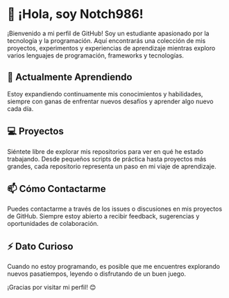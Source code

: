 # 👋 ¡Hola, soy Notch986!

¡Bienvenido a mi perfil de GitHub! Soy un estudiante apasionado por la tecnología y la programación. Aquí encontrarás una colección de mis proyectos, experimentos y experiencias de aprendizaje mientras exploro varios lenguajes de programación, frameworks y tecnologías.

## 🌱 Actualmente Aprendiendo

Estoy expandiendo continuamente mis conocimientos y habilidades, siempre con ganas de enfrentar nuevos desafíos y aprender algo nuevo cada día.

## 💻 Proyectos

Siéntete libre de explorar mis repositorios para ver en qué he estado trabajando. Desde pequeños scripts de práctica hasta proyectos más grandes, cada repositorio representa un paso en mi viaje de aprendizaje.

## 📫 Cómo Contactarme

Puedes contactarme a través de los issues o discusiones en mis proyectos de GitHub. Siempre estoy abierto a recibir feedback, sugerencias y oportunidades de colaboración.

## ⚡ Dato Curioso

Cuando no estoy programando, es posible que me encuentres explorando nuevos pasatiempos, leyendo o disfrutando de un buen juego.

¡Gracias por visitar mi perfil! 😊
